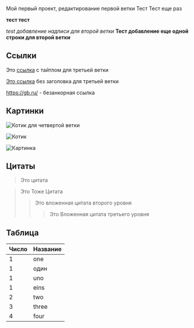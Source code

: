 Мой первый проект, редактирование первой ветки
Тест Тест еще раз

**тест тест**

*test добавление надписи для второй ветки*
**Тест добавление еще одной строки для второй ветки**
## Ссылки
Это [ссылка](https://gb.ru/ "GeekBrains") с тайтлом для третьей ветки

[Это ссылка](https://gb.ru/) без заголовка для третьей ветки

https://gb.ru/ - безанкорная ссылка

## Картинки
![Котик для четвертой ветки](https://avatars.mds.yandex.net/i?id=2b86d443316a2c6ddcaa0c3a18599e00-5169780-images-thumbs&n=13)

![Котик](https://avatars.mds.yandex.net/i?id=1df3b9a13336fd72a8c231c20147fa2a-6946674-images-thumbs&n=13 "Другой котик для четвертой ветки")

![Картинка][logo]

[logo]: https://avatars.mds.yandex.net/i?id=220b34c3bb4b3e7c34f1953933906f81-5876089-images-thumbs&n=13

## Цитаты
> Это цитата

> Это Тоже Цитата
>> Это вложенная цитата второго уровня
>>> Это Вложенная цитата третьего уровня

## Таблица
|Число|Название|
|--|--|
|1|one|
|1|один
|1|uno
|1|eins|
|2|two
3|three
4|four
